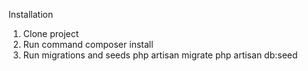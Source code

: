 Installation
1. Clone project
2. Run command
    composer install
3. Run migrations and seeds
    php artisan migrate
    php artisan db:seed